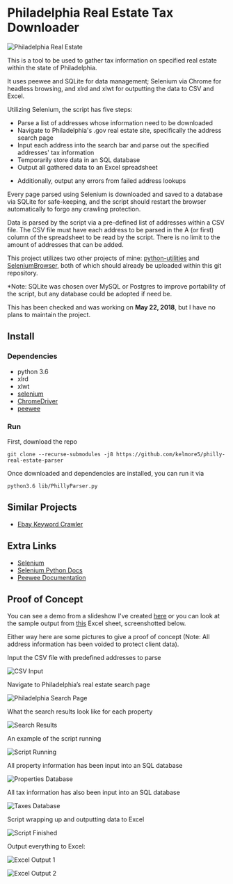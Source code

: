 # Philadelphia Real Estate Tax Downloader

![Philadelphia Real Estate](/demo/pictures/PhillyLogo.png "Philadelphia Real Estate")

This is a tool to be used to gather tax information on specified real estate within the state of Philadelphia.

It uses peewee and SQLite for data management; Selenium via Chrome for headless browsing, and xlrd and xlwt 
for outputting the data to CSV and Excel.

Utilizing Selenium, the script has five steps: 

- Parse a list of addresses whose information need to be downloaded
- Navigate to Philadelphia's .gov real estate site, specifically the address search page
- Input each address into the search bar and parse out the specified addresses' tax information
- Temporarily store data in an SQL database
- Output all gathered data to an Excel spreadsheet
* Additionally, output any errors from failed address lookups

Every page parsed using Selenium is downloaded and saved to a database via SQLite for safe-keeping,
and the script should restart the browser automatically to forgo any crawling protection.

Data is parsed by the script via a pre-defined list of addresses within a CSV file. The CSV file must have each
address to be parsed in the A (or first) column of the spreadsheet to be read by the script. There is no limit
to the amount of addresses that can be added.

This project utilizes two other projects of mine: [python-utilities](https://github.com/kelmore5/python-utilities) and [SeleniumBrowser](https://github.com/kelmore5/SeleniumBrowser), both of which
should already be uploaded within this git repository.

*Note: SQLite was chosen over MySQL or Postgres to improve portability of the script, but any database could be 
adopted if need be.

This has been checked and was working on **May 22, 2018**, but I have no plans to maintain the project.

## Install

### Dependencies

- python 3.6
- xlrd
- xlwt
- [selenium](http://selenium-python.readthedocs.io/installation.html)
- [ChromeDriver](https://sites.google.com/a/chromium.org/chromedriver/)
- [peewee](https://github.com/coleifer/peewee)

### Run

First, download the repo

    git clone --recurse-submodules -j8 https://github.com/kelmore5/philly-real-estate-parser
    
Once downloaded and dependencies are installed, you can run it via

    python3.6 lib/PhillyParser.py

## Similar Projects

- [Ebay Keyword Crawler](https://github.com/kelmore5/ebay-keyword-crawler)

## Extra Links

- [Selenium](https://www.seleniumhq.org/)
- [Selenium Python Docs](http://selenium-python.readthedocs.io/)
- [Peewee Documentation](http://docs.peewee-orm.com/en/latest/)

## Proof of Concept

You can see a demo from a slideshow I've created [here](https://docs.google.com/presentation/d/1VPjsRnpOAuN5QHK1tTbLZbcRY8SmyyCg2Wh8LCeIB-Y/present)
or you can look at the sample output from [this](https://github.com/kelmore5/philly-real-estate-parser/raw/master/demo/Estates_2018-05-22%2018:48:30.xlsx) Excel sheet, screenshotted below.

Either way here are some pictures to give a proof of concept (Note: All address information has been voided to protect client data).

Input the CSV file with predefined addresses to parse

![CSV Input](/demo/pictures/ScriptStart.png "CSV Input")

Navigate to Philadelphia’s real estate search page

![Philadelphia Search Page](/demo/pictures/AddressSearch.png "Philadelphia Search Page")

What the search results look like for each property

![Search Results](/demo/pictures/PropertyInformation.png "Search Results")

An example of the script running 

![Script Running](/demo/pictures/ScriptRunning.png "Script Running")

All property information has been input into an SQL database

![Properties Database](/demo/pictures/PropertiesDatabase.png "Properties Database")

All tax information has also been input into an SQL database

![Taxes Database](/demo/pictures/TaxesDatabase.png "Taxes Database")

Script wrapping up and outputting data to Excel

![Script Finished](/demo/pictures/ScriptFinished.png "Script Finished")

Output everything to Excel:

![Excel Output 1](/demo/pictures/ExcelOutput_1.png "Excel Output 1")

![Excel Output 2](/demo/pictures/ExcelOutput_2.png "Excel Output 2")

